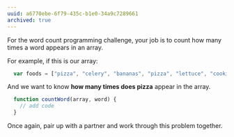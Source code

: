 ```yaml
---
uuid: a6770ebe-6f79-435c-b1e0-34a9c7289661
archived: true
---
```


For the word count programming challenge, your job is to count how many times a word appears in an array.

For example, if this is our array:

```javascript
  var foods = ["pizza", "celery", "bananas", "pizza", "lettuce", "cookies", "pizza"]
```

And we want to know **how many times does pizza** appear in the array.

```javascript
  function countWord(array, word) {
    // add code
  }
```

Once again, pair up with a partner and work through this problem together.

<!--  
  Stretch goal will be to turn this into a 'word cloud', using an object to count how many times each word appears in the code
-->
